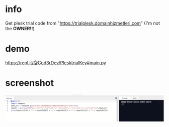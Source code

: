 # info

Get plesk trial code from "https://trialplesk.domainhizmetleri.com" (I'm not the **OWNER!!**)

# demo

https://repl.it/@Cod3rDev/PlesktrialKey#main.py

# screenshot

![Image of Yaktocat](/demo_screen.png)
